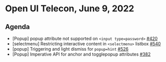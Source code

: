 # Open UI Telecon, June 9, 2022

## Agenda

- [Popup] popup attribute not supported on `<input type=password>` [#420](https://github.com/openui/open-ui/issues/420)
- [selectmenu] Restricting interactive content in `<selectmenu>` listbox [#540](https://github.com/openui/open-ui/issues/540)
- [popup] Triggering and light dismiss for `popup=hint` [#526](https://github.com/openui/open-ui/issues/526)
- [Popup] Imperative API for anchor and togglepopup attributes [#382](https://github.com/openui/open-ui/issues/382)
